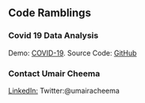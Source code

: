 ## Code Ramblings


### Covid 19 Data Analysis

Demo: [COVID-19](https://umairacheema.github.io/covid-19).
Source Code: [GitHub](https://github.com/umairacheema/covid-19)

### Contact Umair Cheema

[LinkedIn:](https://www.linkedin.com/in/umairacheema)
Twitter:@umairacheema

